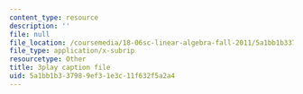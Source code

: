 ```yaml
---
content_type: resource
description: ''
file: null
file_location: /coursemedia/18-06sc-linear-algebra-fall-2011/5a1bb1b337989ef31e3c11f632f5a2a4_hSRcHTafkjE.srt
file_type: application/x-subrip
resourcetype: Other
title: 3play caption file
uid: 5a1bb1b3-3798-9ef3-1e3c-11f632f5a2a4
---
```

